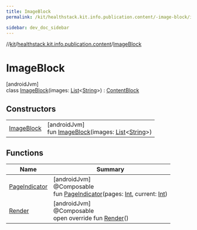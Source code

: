 ```yaml
---
title: ImageBlock
permalink: /kit/healthstack.kit.info.publication.content/-image-block/index.html

sidebar: dev_doc_sidebar
---
```

//[kit](../../../kit.html)/[healthstack.kit.info.publication.content](../index.html)/[ImageBlock](index.html)



# ImageBlock



[androidJvm]\
class [ImageBlock](index.html)(images: [List](https://kotlinlang.org/api/latest/jvm/stdlib/kotlin.collections/-list/index.html)&lt;[String](https://kotlinlang.org/api/latest/jvm/stdlib/kotlin/-string/index.html)&gt;) : [ContentBlock](../-content-block/index.html)



## Constructors


| | |
|---|---|
| [ImageBlock](-image-block.html) | [androidJvm]<br>fun [ImageBlock](-image-block.html)(images: [List](https://kotlinlang.org/api/latest/jvm/stdlib/kotlin.collections/-list/index.html)&lt;[String](https://kotlinlang.org/api/latest/jvm/stdlib/kotlin/-string/index.html)&gt;) |


## Functions


| Name | Summary |
|---|---|
| [PageIndicator](-page-indicator.html) | [androidJvm]<br>@Composable<br>fun [PageIndicator](-page-indicator.html)(pages: [Int](https://kotlinlang.org/api/latest/jvm/stdlib/kotlin/-int/index.html), current: [Int](https://kotlinlang.org/api/latest/jvm/stdlib/kotlin/-int/index.html)) |
| [Render](-render.html) | [androidJvm]<br>@Composable<br>open override fun [Render](-render.html)() |


